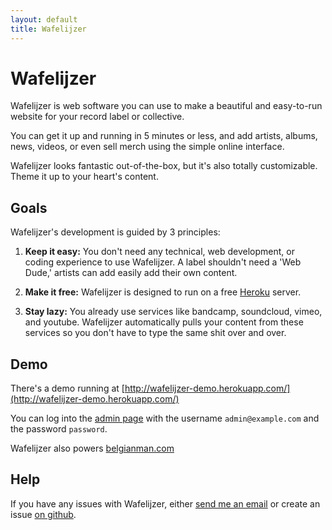 ```yaml
---
layout: default
title: Wafelijzer
---
```


# Wafelijzer

<p class="lead">
Wafelijzer is web software you can use to make a beautiful and easy-to-run website for your record label or collective.
</p>

You can get it up and running in 5 minutes or less, and add artists, albums, news, videos, or even sell merch using the simple online interface.

Wafelijzer looks fantastic out-of-the-box, but it's also totally customizable. Theme it up to your heart's content.

## Goals

Wafelijzer's development is guided by 3 principles:

1.  **Keep it easy:** You don't need any technical, web development, or coding experience to use Wafelijzer. A label shouldn't need a 'Web Dude,' artists can add easily add their own content.

2.  **Make it free:** Wafelijzer is designed to run on a free [Heroku](http://heroku.com) server.

3.  **Stay lazy:** You already use services like bandcamp, soundcloud, vimeo, and youtube. Wafelijzer automatically pulls your content from these services so you don't have to type the same shit over and over.

## Demo

There's a demo running at [http://wafelijzer-demo.herokuapp.com/](http://wafelijzer-demo.herokuapp.com/)

You can log into the [admin page](http://wafelijzer-demo.herokuapp.com/) with the username `admin@example.com` and the password `password`.

Wafelijzer also powers [belgianman.com](http://www.belgianman.com)

## Help

If you have any issues with Wafelijzer, either [send me an email](mailto:a@monks.co) or create an issue [on github](https://github.com/belgianman/wafelijzer/issues).
